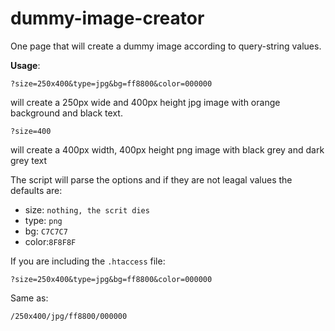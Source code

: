# dummy-image-creator
One page that will create a dummy image according to query-string values.  

**Usage**:

   
`?size=250x400&type=jpg&bg=ff8800&color=000000`

will create a 250px wide and 400px height jpg image with orange background and black text.
   
`?size=400`

will create a 400px width, 400px height png image with black grey and dark grey text

 
The script will parse the options and if they are not leagal values the defaults are:
  - size: `nothing, the scrit dies`
  - type: `png`
  - bg:   `C7C7C7`
  - color:`8F8F8F`
 
If you are including the `.htaccess` file:

  `?size=250x400&type=jpg&bg=ff8800&color=000000`
  
Same as:

  `/250x400/jpg/ff8800/000000`
  
  
 


